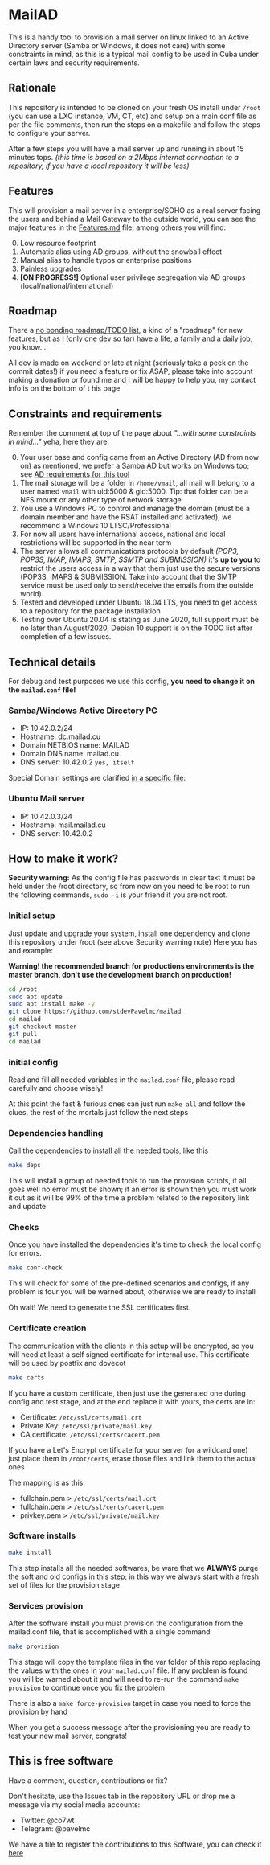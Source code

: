 # MailAD

This is a handy tool to provision a mail server on linux linked to an Active Directory server (Samba or Windows, it does not care) with some constraints in mind, as this is a typical mail config to be used in Cuba under certain laws and security requirements.

## Rationale

This repository is intended to be cloned on your fresh OS install under `/root` (you can use a LXC instance, VM, CT, etc) and setup on a main conf file as per the file comments, then run the steps on a makefile and follow the steps to configure your server.

After a few steps you will have a mail server up and running in about 15 minutes tops. _(this time is based on a 2Mbps internet connection to a repository, if you have a local repository it will be less)_

## Features

This will provision a mail server in a enterprise/SOHO as a real server facing the users and behind a Mail Gateway to the outside world, you can see the major features in the [Features.md](Features.md) file, among others you will find:

0. Low resource footprint
0. Automatic alias using AD groups, without the snowball effect
0. Manual alias to handle typos or enterprise positions
0. Painless upgrades
0. **[ON PROGRESS!]** Optional user privilege segregation via AD groups (local/national/international)

## Roadmap

There a [no bonding roadmap/TODO list](Roadmap.md), a kind of a "roadmap" for new features, but as I (only one dev so far) have a life, a family and a daily job, you know...

All dev is made on weekend or late at night (seriously take a peek on the commit dates!) if you need a feature or fix ASAP, please take into account making a donation or found me and I will be happy to help you, my contact info is on the bottom of t his page

## Constraints and requirements

Remember the comment at top of the page about _"...with some constraints in mind..."_ yeha, here they are:

0. Your user base and config came from an Active Directory (AD from now on) as mentioned, we prefer a Samba AD but works on Windows too; see [AD requirements for this tool](AD_Requirements.md)
0. The mail storage will be a folder in `/home/vmail`, all mail will belong to a user named `vmail` with uid:5000 & gid:5000. Tip: that folder can be a NFS mount or any other type of network storage
0. You use a Windows PC to control and manage the domain (must be a domain member and have the RSAT installed and activated), we recommend a Windows 10 LTSC/Professional
0. For now all users have international access, national and local restrictions will be supported in the near term
0. The server allows all communications protocols by default _(POP3, POP3S, IMAP, IMAPS, SMTP, SSMTP and SUBMISSION)_ it's **up to you** to restrict the users access in a way that them just use the secure versions (POP3S, IMAPS & SUBMISSION. Take into account that the SMTP service must be used only to send/receive the emails from the outside world)
0. Tested and developed under Ubuntu 18.04 LTS, you need to get access to a repository for the package installation
0. Testing over Ubuntu 20.04 is stating as June 2020, full support must be no later than August/2020, Debian 10 support is on the TODO list after completion of a few issues.

## Technical details

For debug and test purposes we use this config, **you need to change it on the `mailad.conf` file!**

### Samba/Windows Active Directory PC

- IP: 10.42.0.2/24
- Hostname: dc.mailad.cu
- Domain NETBIOS name: MAILAD
- Domain DNS name: mailad.cu
- DNS server: 10.42.0.2 `yes, itself`

Special Domain settings are clarified [in a specific file](AD_Requirements.md):

### Ubuntu Mail server

- IP: 10.42.0.3/24
- Hostname: mail.mailad.cu
- DNS server: 10.42.0.2

## How to make it work?

**Security warning:** As the config file has passwords in clear text it must be held under the /root directory, so from now on you need to be root to run the following commands, `sudo -i` is your friend if you are not root.

### Initial setup

Just update and upgrade your system, install one dependency and clone this repository under /root (see above Security warning note) Here you has and example:

**Warning! the recommended branch for productions environments is the master branch, don't use the development branch on production!**

``` sh
cd /root
sudo apt update
sudo apt install make -y
git clone https://github.com/stdevPavelmc/mailad
cd mailad
git checkout master
git pull
cd mailad
```

### initial config

Read and fill all needed variables in the `mailad.conf` file, please read carefully and choose wisely!

At this point the fast & furious ones can just run `make all` and follow the clues, the rest of the mortals just follow the next steps 

### Dependencies handling

Call the dependencies to install all the needed tools, like this

``` sh
make deps
```

This will install a group of needed tools to run the provision scripts, if all goes well no error must be shown; if an error is shown then you must work it out as it will be 99% of the time a problem related to the repository link and update

### Checks

Once you have installed the dependencies it's time to check the local config for errors.

``` sh
make conf-check
```

This will check for some of the pre-defined scenarios and configs, if any problem is four you will be warned about, otherwise we are ready to install

Oh wait! We need to generate the SSL certificates first.

### Certificate creation

The communication with the clients in this setup will be encrypted, so you will need at least a self signed certificate for internal use. This certificate will be used by postfix and dovecot


``` sh
make certs
```

If you have a custom certificate, then just use the generated one during config and test stage, and at the end replace it with yours, the certs are in:

- Certificate: `/etc/ssl/certs/mail.crt`
- Private Key: `/etc/ssl/private/mail.key`
- CA certificate: `/etc/ssl/certs/cacert.pem`

If you have a Let's Encrypt certificate for your server (or a wildcard one) just place them in `/root/certs`, erase those files and link them to the actual ones

The mapping is as this:

- fullchain.pem > `/etc/ssl/certs/mail.crt`
- fullchain.pem > `/etc/ssl/certs/cacert.pem`
- privkey.pem > `/etc/ssl/private/mail.key`

### Software installs

``` sh
make install
```

This step installs all the needed softwares, be ware that we **ALWAYS** purge the soft and old configs in this step; in this way we always start with a fresh set of files for the provision stage

### Services provision

After the software install you must provision the configuration from the mailad.conf file, that is accomplished with a single command


``` sh
make provision
```

This stage will copy the template files in the var folder of this repo replacing the values with the ones in your `mailad.conf` file. If any problem is found you will be warned about it and will need to re-run the command `make provision` to continue once you fix the problem

There is also a `make force-provision` target in case you need to force the provision by hand

When you get a success message after the provisioning you are ready to test your new mail server, congrats!

## This is free software

Have a comment, question, contributions or fix?

Don't hesitate, use the Issues tab in the repository URL or drop me a message via my social media accounts:

- Twitter: @co7wt
- Telegram: @pavelmc

We have a file to register the contributions to this Software, you can check it [here](Contributors.md)
